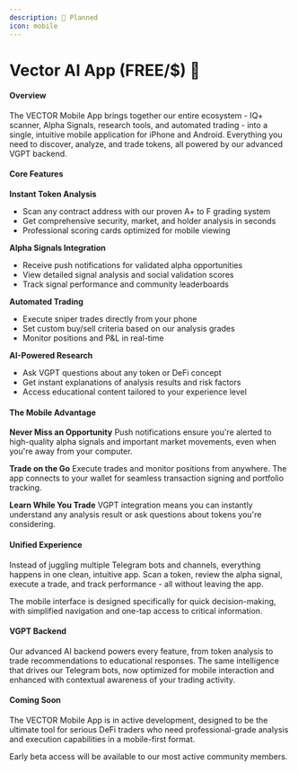 ```yaml
---
description: 🔴 Planned
icon: mobile
---
```


# Vector AI App (FREE/$) 🔴

#### Overview

The VECTOR Mobile App brings together our entire ecosystem - IQ+ scanner, Alpha Signals, research tools, and automated trading - into a single, intuitive mobile application for iPhone and Android. Everything you need to discover, analyze, and trade tokens, all powered by our advanced VGPT backend.

#### Core Features

**Instant Token Analysis**

* Scan any contract address with our proven A+ to F grading system
* Get comprehensive security, market, and holder analysis in seconds
* Professional scoring cards optimized for mobile viewing

**Alpha Signals Integration**

* Receive push notifications for validated alpha opportunities
* View detailed signal analysis and social validation scores
* Track signal performance and community leaderboards

**Automated Trading**

* Execute sniper trades directly from your phone
* Set custom buy/sell criteria based on our analysis grades
* Monitor positions and P\&L in real-time

**AI-Powered Research**

* Ask VGPT questions about any token or DeFi concept
* Get instant explanations of analysis results and risk factors
* Access educational content tailored to your experience level

#### The Mobile Advantage

**Never Miss an Opportunity** Push notifications ensure you're alerted to high-quality alpha signals and important market movements, even when you're away from your computer.

**Trade on the Go** Execute trades and monitor positions from anywhere. The app connects to your wallet for seamless transaction signing and portfolio tracking.

**Learn While You Trade** VGPT integration means you can instantly understand any analysis result or ask questions about tokens you're considering.

#### Unified Experience

Instead of juggling multiple Telegram bots and channels, everything happens in one clean, intuitive app. Scan a token, review the alpha signal, execute a trade, and track performance - all without leaving the app.

The mobile interface is designed specifically for quick decision-making, with simplified navigation and one-tap access to critical information.

#### VGPT Backend

Our advanced AI backend powers every feature, from token analysis to trade recommendations to educational responses. The same intelligence that drives our Telegram bots, now optimized for mobile interaction and enhanced with contextual awareness of your trading activity.

#### Coming Soon

The VECTOR Mobile App is in active development, designed to be the ultimate tool for serious DeFi traders who need professional-grade analysis and execution capabilities in a mobile-first format.

Early beta access will be available to our most active community members.


